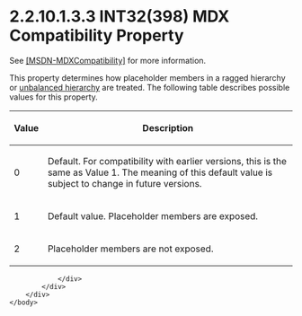 <html dir="LTR" xmlns:mshelp="http://msdn.microsoft.com/mshelp" xmlns:ddue="http://ddue.schemas.microsoft.com/authoring/2003/5" xmlns:xlink="http://www.w3.org/1999/xlink" xmlns:tool="http://www.microsoft.com/tooltip">
    <head>
        <meta http-equiv="Content-Type" content="text/html; CHARSET=utf-8"></meta>
        <meta name="save" content="history"></meta>
        <title>2.2.10.1.3.3 INT32(398) MDX Compatibility Property</title>
        <xml>
            <mshelp:toctitle title="2.2.10.1.3.3 INT32(398) MDX Compatibility Property"></mshelp:toctitle>
            <mshelp:rltitle title="[MS-SSAS8]: INT32(398) MDX Compatibility Property"></mshelp:rltitle>
            <mshelp:keyword index="A" term="d3c296dd-3e61-47bd-b63a-03ad7dc4542a"></mshelp:keyword>
            <mshelp:attr name="DCSext.ContentType" value="open specification"></mshelp:attr>
            <mshelp:attr name="AssetID" value="d3c296dd-3e61-47bd-b63a-03ad7dc4542a"></mshelp:attr>
            <mshelp:attr name="TopicType" value="kbRef"></mshelp:attr>
            <mshelp:attr name="DCSext.Title" value="[MS-SSAS8]: INT32(398) MDX Compatibility Property" />
        </xml>
    </head>
    <body>
        <div id="header">
            <h1 class="heading">2.2.10.1.3.3 INT32(398) MDX Compatibility Property</h1>
        </div>
        <div id="mainSection">
            <div id="mainBody">
                <div id="allHistory" class="saveHistory"></div>
                <div id="sectionSection0" class="section" name="collapseableSection">
                    

<p>See <a href="https://go.microsoft.com/fwlink/?linkid=864707">[MSDN-MDXCompatibility]</a>
for more information.</p>

<p>This property determines how placeholder members in a ragged
hierarchy or <a href="c527450b-f5bd-424b-8c98-ba6365288f35.html#gt_2448b817-7714-4fa7-ab61-2aa0b9efa537">unbalanced
hierarchy</a> are treated. The following table describes possible values for
this property.</p>

<table>
 <thead>
  <tr>
   <th>
   <p>Value</p>
   </th>
   <th>
   <p>Description</p>
   </th>
  </tr>
 </thead>
 <tr>
  <td>
  <p>0</p>
  </td>
  <td>
  <p>Default. For compatibility with earlier versions, this
  is the same as Value 1. The meaning of this default value is subject to
  change in future versions.</p>
  </td>
 </tr>
 <tr>
  <td>
  <p>1</p>
  </td>
  <td>
  <p>Default value. Placeholder members are exposed.</p>
  </td>
 </tr>
 <tr>
  <td>
  <p>2</p>
  </td>
  <td>
  <p>Placeholder members are not exposed.</p>
  </td>
 </tr>
</table>

<p> </p>


                </div>
            </div>
        </div>
    </body>
</html>